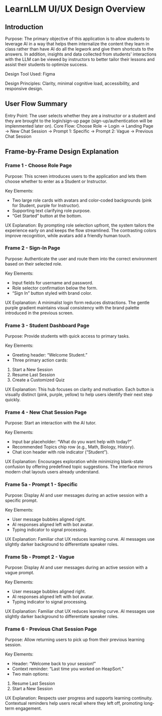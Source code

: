 # LearnLLM UI/UX Design Overview

## Introduction

Purpose: The primary objective of this application is to allow students to leverage AI in a way that helps them internalize the content they learn in class rather than have AI do all the legwork and give them shortcuts to the answers. In addition, insights and data collected from students' interactions with the LLM can be viewed by instructors to better tailor their lessons and assist their students to optimize success.

Design Tool Used: Figma

Design Principles: Clarity, minimal cognitive load, accessibility, and responsive design.

## User Flow Summary

Entry Point: The user selects whether they are a instructor or a student and they are brought to the login/sign-up page (sign-up/authentication will be implenmented later on).
Core Flow: Choose Role → Login → Landing Page → New Chat Session → Prompt 1: Specific
                                                                 → Prompt 2: Vague
                                              → Previous Chat Session

## Frame-by-Frame Design Explanation

### Frame 1 - Choose Role Page

Purpose: This screen introduces users to the application and lets them choose whether to enter as a Student or Instructor.

Key Elements:
- Two large role cards with avatars and color-coded backgrounds (pink for Student, purple for Instructor).
- Supporting text clarifying role purpose.
- “Get Started” button at the bottom.

UX Explanation: By prompting role selection upfront, the system tailors the experience early on and keeps the flow streamlined. The contrasting colors improve recognition, while avatars add a friendly human touch.

### Frame 2 - Sign-In Page

Purpose: Authenticate the user and route them into the correct environment based on their selected role.

Key Elements:
- Input fields for username and password.
- Role selector confirmation below the form.
- “Sign In” button styled with brand color.

UX Explanation: A minimalist login form reduces distractions. The gentle purple gradient maintains visual consistency with the brand palette introduced in the previous screen.

### Frame 3 - Student Dashboard Page

Purpose: Provide students with quick access to primary tasks.

Key Elements:
- Greeting header: “Welcome Student.”
- Three primary action cards:
1. Start a New Session
2. Resume Last Session
3. Create a Customized Quiz

UX Explanation: This hub focuses on clarity and motivation. Each button is visually distinct (pink, purple, yellow) to help users identify their next step quickly.

### Frame 4 - New Chat Session Page

Purpose: Start an interaction with the AI tutor.

Key Elements:
- Input bar placeholder: “What do you want help with today?”
- Recommended Topics chip row (e.g., Math, Biology, History).
- Chat icon header with role indicator (“Student”).

UX Explanation: Encourages exploration while minimizing blank-state confusion by offering predefined topic suggestions. The interface mirrors modern chat layouts users already understand.

### Frame 5a - Prompt 1 - Specific

Purpose: Display AI and user messages during an active session with a specific prompt.

Key Elements:
- User message bubbles aligned right.
- AI responses aligned left with bot avatar.
- Typing indicator to signal processing.

UX Explanation: Familiar chat UX reduces learning curve. AI messages use slightly darker background to differentiate speaker roles.

### Frame 5b - Prompt 2 - Vague

Purpose: Display AI and user messages during an active session with a vague prompt.

Key Elements:
- User message bubbles aligned right.
- AI responses aligned left with bot avatar.
- Typing indicator to signal processing.

UX Explanation: Familiar chat UX reduces learning curve. AI messages use slightly darker background to differentiate speaker roles.

### Frame 6 - Previous Chat Session Page

Purpose: Allow returning users to pick up from their previous learning session.

Key Elements:
- Header: “Welcome back to your session!”
- Context reminder: “Last time you worked on HeapSort.”
- Two main options:
1. Resume Last Session
2. Start a New Session

UX Explanation: Respects user progress and supports learning continuity. Contextual reminders help users recall where they left off, promoting long-term engagement.